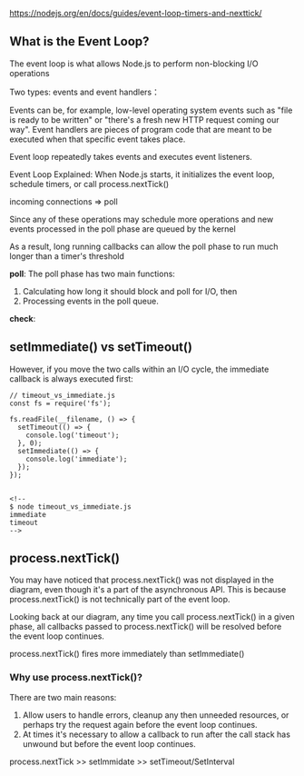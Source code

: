 https://nodejs.org/en/docs/guides/event-loop-timers-and-nexttick/

## What is the Event Loop?
The event loop is what allows Node.js to perform non-blocking I/O operations

Two types: events and event handlers：

Events can be, for example, low-level operating system events such as "file is ready to be written" or "there's a fresh new HTTP request coming our way". 
Event handlers are pieces of program code that are meant to be executed when that specific event takes place.

Event loop repeatedly takes events and executes event listeners.

Event Loop Explained:
When Node.js starts, it initializes the event loop, schedule timers, or call process.nextTick()

incoming connections => poll 

Since any of these operations may schedule more operations and new events processed in the poll phase are queued by the kernel

As a result, long running callbacks can allow the poll phase to run much longer than a timer's threshold

**poll**: The poll phase has two main functions:
1. Calculating how long it should block and poll for I/O, then
2. Processing events in the poll queue.

**check**:



## setImmediate() vs setTimeout()
However, if you move the two calls within an I/O cycle, the immediate callback is always executed first:
```
// timeout_vs_immediate.js
const fs = require('fs');

fs.readFile(__filename, () => {
  setTimeout(() => {
    console.log('timeout');
  }, 0);
  setImmediate(() => {
    console.log('immediate');
  });
});


<!-- 
$ node timeout_vs_immediate.js
immediate
timeout 
-->
```

## process.nextTick()

You may have noticed that process.nextTick() was not displayed in the diagram, even though it's a part of the asynchronous API. 
This is because process.nextTick() is not technically part of the event loop. 

Looking back at our diagram, any time you call process.nextTick() in a given phase, all callbacks passed to process.nextTick() will be resolved before the event loop continues. 

process.nextTick() fires more immediately than setImmediate()

### Why use process.nextTick()?
There are two main reasons:
1. Allow users to handle errors, cleanup any then unneeded resources, or perhaps try the request again before the event loop continues.
2. At times it's necessary to allow a callback to run after the call stack has unwound but before the event loop continues.


process.nextTick >> setImmidate >> setTimeout/SetInterval 

